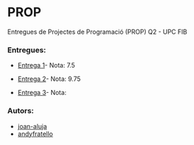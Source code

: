 # PROP
Entregues de Projectes de Programació (PROP) Q2 - UPC FIB

### Entregues:
* [Entrega 1](https://github.com/andyfratello/PROP/tree/main/Entrega%201)- Nota: 7.5

* [Entrega 2](https://github.com/andyfratello/PROP/tree/main/Entrega%202)- Nota: 9.75

* [Entrega 3](https://github.com/andyfratello/PROP/tree/main/Entrega%203)- Nota: 

### Autors:
* [joan-aluja](https://github.com/joan-aluja)
* [andyfratello](https://github.com/andyfratello)
